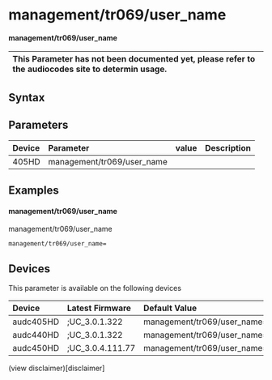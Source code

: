 ﻿---
description: management/tr069/user_name
search: false
---

# management/tr069/user_name

#### management/tr069/user_name


| This Parameter has not been documented yet, please refer to the audiocodes site to determin usage.  | 
| :--- |

## Syntax

## Parameters
|Device|Parameter|value|Description|
|:---|:---|:---|:---|
| 405HD | management/tr069/user_name |  |  |

## Examples
#### management/tr069/user_name

management/tr069/user_name

```
management/tr069/user_name=
```

## Devices
This parameter is available on the following devices

| Device | Latest Firmware | Default Value |
|:---|:---|:---|
| audc405HD | ;UC_3.0.1.322 | management/tr069/user_name= 
| audc440HD | ;UC_3.0.1.322 | management/tr069/user_name= 
| audc450HD | ;UC_3.0.4.111.77 | management/tr069/user_name= 

(view disclaimer)[disclaimer]
